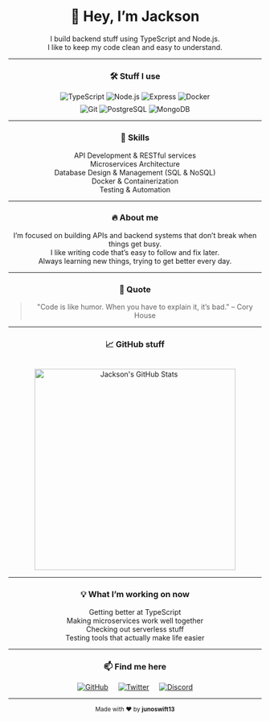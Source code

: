 <div align="center">

# 👋 Hey, I’m Jackson

I build backend stuff using TypeScript and Node.js.  
I like to keep my code clean and easy to understand.

---

### 🛠 Stuff I use

<div>
  <img src="https://img.shields.io/badge/TypeScript-3178C6?style=for-the-badge&logo=typescript&logoColor=white" alt="TypeScript" />
  <img src="https://img.shields.io/badge/Node.js-339933?style=for-the-badge&logo=node.js&logoColor=white" alt="Node.js" />
  <img src="https://img.shields.io/badge/Express.js-000000?style=for-the-badge&logo=express&logoColor=white" alt="Express" />
  <img src="https://img.shields.io/badge/Docker-2496ED?style=for-the-badge&logo=docker&logoColor=white" alt="Docker" />
</div>

<div style="margin-top: 8px;">
  <img src="https://img.shields.io/badge/Git-F05032?style=for-the-badge&logo=git&logoColor=white" alt="Git" />
  <img src="https://img.shields.io/badge/PostgreSQL-316192?style=for-the-badge&logo=postgresql&logoColor=white" alt="PostgreSQL" />
  <img src="https://img.shields.io/badge/MongoDB-47A248?style=for-the-badge&logo=mongodb&logoColor=white" alt="MongoDB" />
</div>

---

### 🧰 Skills

API Development & RESTful services  
Microservices Architecture  
Database Design & Management (SQL & NoSQL)  
Docker & Containerization  
Testing & Automation  

---

### 🔥 About me

I’m focused on building APIs and backend systems that don’t break when things get busy.  
I like writing code that’s easy to follow and fix later.  
Always learning new things, trying to get better every day.

---

### 💬 Quote

> "Code is like humor. When you have to explain it, it’s bad." – Cory House

---

### 📈 GitHub stuff

<br />
<img src="https://github-readme-stats.vercel.app/api?username=junoswift13&show_icons=true&theme=radical" alt="Jackson's GitHub Stats" width="400" />

---

### 💡 What I’m working on now

Getting better at TypeScript  
Making microservices work well together  
Checking out serverless stuff  
Testing tools that actually make life easier

---

### 📫 Find me here

<div style="display:flex; justify-content:center; gap:20px; margin-top:16px;">
  <a href="https://github.com/junoswift13" title="GitHub" target="_blank" rel="noopener noreferrer">
    <img src="https://img.shields.io/badge/GitHub-181717?style=for-the-badge&logo=github&logoColor=white" alt="GitHub" />
  </a>
  <a href="https://twitter.com/jbhale12" title="Twitter" target="_blank" rel="noopener noreferrer">
    <img src="https://img.shields.io/badge/Twitter-1DA1F2?style=for-the-badge&logo=twitter&logoColor=white" alt="Twitter" />
  </a>
  <a href="https://discord.com/users/1219427867990036490" title="Discord" target="_blank" rel="noopener noreferrer">
    <img src="https://img.shields.io/badge/Discord-5865F2?style=for-the-badge&logo=discord&logoColor=white" alt="Discord" />
  </a>
</div>

---

<p>  
  <sub>Made with ❤️ by <strong>junoswift13</strong></sub>  
</p>

</div>

